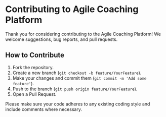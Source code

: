 # Contributing to Agile Coaching Platform

Thank you for considering contributing to the Agile Coaching Platform! We welcome suggestions, bug reports, and pull requests.

## How to Contribute
1. Fork the repository.
2. Create a new branch (`git checkout -b feature/YourFeature`).
3. Make your changes and commit them (`git commit -m 'Add some feature'`).
4. Push to the branch (`git push origin feature/YourFeature`).
5. Open a Pull Request.

Please make sure your code adheres to any existing coding style and include comments where necessary.
